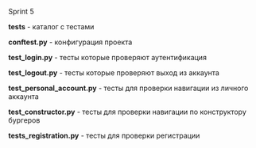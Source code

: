 Sprint 5

**tests** - каталог с тестами

**conftest.py** - конфигурация проекта

**test_login.py** - тесты которые проверяют аутентификация

**test_logout.py** - тесты которые проверяют выход из аккаунта

**test_personal_account.py** - тесты для проверки навигации из личного аккаунта

**test_constructor.py** - тесты для проверки навигации по конструктору бургеров

**tests_registration.py** - тесты для проверки регистрации
 
 